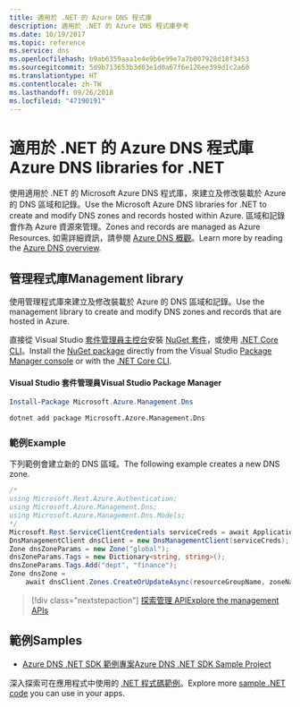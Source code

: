 ```yaml
---
title: 適用於 .NET 的 Azure DNS 程式庫
description: 適用於 .NET 的 Azure DNS 程式庫參考
ms.date: 10/19/2017
ms.topic: reference
ms.service: dns
ms.openlocfilehash: b9ab6359aaa1e4e9b6e99e7a7b007928d18f3453
ms.sourcegitcommit: 5d9b713653b3d03e1d0a67f6e126ee399d1c2a60
ms.translationtype: HT
ms.contentlocale: zh-TW
ms.lasthandoff: 09/26/2018
ms.locfileid: "47190191"
---
```

# <a name="azure-dns-libraries-for-net"></a><span data-ttu-id="a3576-103">適用於 .NET 的 Azure DNS 程式庫</span><span class="sxs-lookup"><span data-stu-id="a3576-103">Azure DNS libraries for .NET</span></span>

<span data-ttu-id="a3576-104">使用適用於 .NET 的 Microsoft Azure DNS 程式庫，來建立及修改裝載於 Azure 的 DNS 區域和記錄。</span><span class="sxs-lookup"><span data-stu-id="a3576-104">Use the Microsoft Azure DNS libraries for .NET to create and modify DNS zones and records hosted within Azure.</span></span> <span data-ttu-id="a3576-105">區域和記錄會作為 Azure 資源來管理。</span><span class="sxs-lookup"><span data-stu-id="a3576-105">Zones and records are managed as Azure Resources.</span></span> <span data-ttu-id="a3576-106">如需詳細資訊，請參閱 [Azure DNS 概觀](/azure/dns/dns-overview)。</span><span class="sxs-lookup"><span data-stu-id="a3576-106">Learn more by reading the [Azure DNS overview](/azure/dns/dns-overview).</span></span>

## <a name="management-library"></a><span data-ttu-id="a3576-107">管理程式庫</span><span class="sxs-lookup"><span data-stu-id="a3576-107">Management library</span></span>

<span data-ttu-id="a3576-108">使用管理程式庫來建立及修改裝載於 Azure 的 DNS 區域和記錄。</span><span class="sxs-lookup"><span data-stu-id="a3576-108">Use the management library to create and modify DNS zones and records that are hosted in Azure.</span></span>

<span data-ttu-id="a3576-109">直接從 Visual Studio [套件管理員主控台][PackageManager]安裝 [NuGet 套件](https://www.nuget.org/packages/Microsoft.Azure.Management.Dns)，或使用 [.NET Core CLI][DotNetCLI]。</span><span class="sxs-lookup"><span data-stu-id="a3576-109">Install the [NuGet package](https://www.nuget.org/packages/Microsoft.Azure.Management.Dns) directly from the Visual Studio [Package Manager console][PackageManager] or with the [.NET Core CLI][DotNetCLI].</span></span>

#### <a name="visual-studio-package-manager"></a><span data-ttu-id="a3576-110">Visual Studio 套件管理員</span><span class="sxs-lookup"><span data-stu-id="a3576-110">Visual Studio Package Manager</span></span>

```powershell
Install-Package Microsoft.Azure.Management.Dns
```

```bash
dotnet add package Microsoft.Azure.Management.Dns
```

### <a name="example"></a><span data-ttu-id="a3576-111">範例</span><span class="sxs-lookup"><span data-stu-id="a3576-111">Example</span></span>

<span data-ttu-id="a3576-112">下列範例會建立新的 DNS 區域。</span><span class="sxs-lookup"><span data-stu-id="a3576-112">The following example creates a new DNS zone.</span></span>

```csharp
/*
using Microsoft.Rest.Azure.Authentication;
using Microsoft.Azure.Management.Dns;
using Microsoft.Azure.Management.Dns.Models;
*/
Microsoft.Rest.ServiceClientCredentials serviceCreds = await ApplicationTokenProvider.LoginSilentAsync(tenantId, clientId, secret);
DnsManagementClient dnsClient = new DnsManagementClient(serviceCreds);            
Zone dnsZoneParams = new Zone("global");
dnsZoneParams.Tags = new Dictionary<string, string>();
dnsZoneParams.Tags.Add("dept", "finance");
Zone dnsZone =
    await dnsClient.Zones.CreateOrUpdateAsync(resourceGroupName, zoneName, dnsZoneParams, null, "*");
```

> [!div class="nextstepaction"]
> [<span data-ttu-id="a3576-113">探索管理 API</span><span class="sxs-lookup"><span data-stu-id="a3576-113">Explore the management APIs</span></span>](/dotnet/api/overview/azure/dns/management)

## <a name="samples"></a><span data-ttu-id="a3576-114">範例</span><span class="sxs-lookup"><span data-stu-id="a3576-114">Samples</span></span>

* [<span data-ttu-id="a3576-115">Azure DNS .NET SDK 範例專案</span><span class="sxs-lookup"><span data-stu-id="a3576-115">Azure DNS .NET SDK Sample Project</span></span>](https://www.microsoft.com/download/details.aspx?id=47268)

<span data-ttu-id="a3576-116">深入探索可在應用程式中使用的 [.NET 程式碼範例](https://azure.microsoft.com/resources/samples/?platform=dotnet)。</span><span class="sxs-lookup"><span data-stu-id="a3576-116">Explore more [sample .NET code](https://azure.microsoft.com/resources/samples/?platform=dotnet) you can use in your apps.</span></span>

[PackageManager]: https://docs.microsoft.com/nuget/tools/package-manager-console
[DotNetCLI]: https://docs.microsoft.com/dotnet/core/tools/dotnet-add-package
